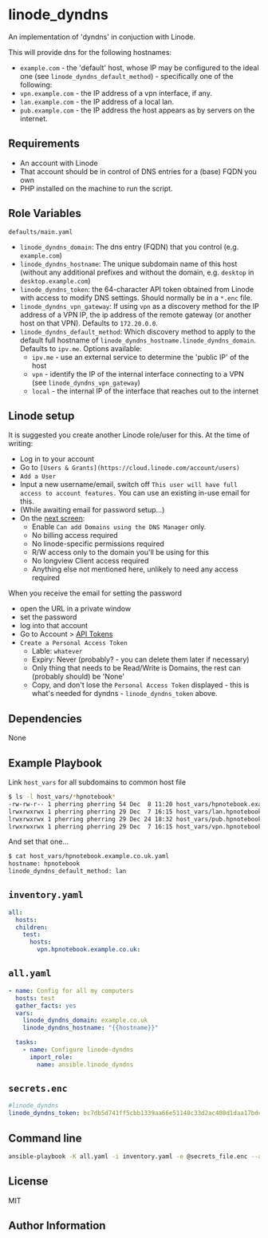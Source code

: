 linode_dyndns
=========

An implementation of 'dyndns' in conjuction with Linode.

This will provide dns for the following hostnames:

- `example.com` - the 'default' host, whose IP may be configured to the ideal one (see `linode_dyndns_default_method`) - specifically one of the following:
- `vpn.example.com` - the IP address of a vpn interface, if any.
- `lan.example.com` - the IP address of a local lan.
- `pub.example.com` - the IP address the host appears as by servers on the internet.

Requirements
------------

- An account with Linode
- That account should be in control of DNS entries for a (base) FQDN you own
- PHP installed on the machine to run the script.

Role Variables
--------------

`defaults/main.yaml`

- `linode_dyndns_domain`: The dns entry (FQDN) that you control (e.g. `example.com`)
- `linode_dyndns_hostname`: The unique subdomain name of this host (without any additional prefixes and without the domain, e.g. `desktop` in `desktop.example.com`)
- `linode_dyndns_token`: the 64-character API token obtained from Linode with access to modify DNS settings. Should normally be in a `*.enc` file.
- `linode_dyndns_vpn_gateway`: If using `vpn` as a discovery method for the IP address of a VPN IP, the ip address of the remote gateway (or another host on that VPN). Defaults to `172.20.0.0`.
- `linode_dyndns_default_method`: Which discovery method to apply to the default full hostname of `linode_dyndns_hostname.linode_dyndns_domain`. Defaults to `ipv.me`. Options available:
  - `ipv.me` - use an external service to determine the 'public IP' of the host
  - `vpn` - identify the IP of the internal interface connecting to a VPN (see `linode_dyndns_vpn_gateway`)
  - `local` - the internal IP of the interface that reaches out to the internet

Linode setup
------------

It is suggested you create another Linode role/user for this. At the time of writing:

- Log in to your account
- Go to `[Users & Grants](https://cloud.linode.com/account/users)`
- `Add a User`
- Input a new username/email, switch off `This user will have full access to account features.` You can use an existing in-use email for this.
- (While awaiting email for password setup...)
- On the [next screen](https://cloud.linode.com/account/users/[username-from-above]/permissions):
  - Enable `Can add Domains using the DNS Manager` only.
  - No billing access required
  - No linode-specific permissions required
  - R/W access only to the domain you'll be using for this
  - No longview Client access required
  - Anything else not mentioned here, unlikely to need any access required

When you receive the email for setting the password

- open the URL in a private window
- set the password
- log into that account
- Go to Account > [API Tokens](https://cloud.linode.com/profile/tokens)
- `Create a Personal Access Token`
  - Lable: `whatever`
  - Expiry: Never (probably? - you can delete them later if necessary)
  - Only thing that needs to be Read/Write is Domains, the rest can (probably should) be 'None'
  - Copy, and don't lose the `Personal Access Token` displayed - this is what's needed for dyndns - `linode_dyndns_token` above.

Dependencies
------------

None

Example Playbook
----------------

Link `host_vars` for all subdomains to common host file

```bash
$ ls -l host_vars/*hpnotebook*
-rw-rw-r-- 1 pherring pherring 54 Dec  8 11:20 host_vars/hpnotebook.example.co.uk.yaml
lrwxrwxrwx 1 pherring pherring 29 Dec  7 16:15 host_vars/lan.hpnotebook.example.co.uk.yaml -> hpnotebook.example.co.uk.yaml
lrwxrwxrwx 1 pherring pherring 29 Dec 24 18:32 host_vars/pub.hpnotebook.example.co.uk.yaml -> hpnotebook.example.co.uk.yaml
lrwxrwxrwx 1 pherring pherring 29 Dec  7 16:15 host_vars/vpn.hpnotebook.example.co.uk.yaml -> hpnotebook.example.co.uk.yaml
```

And set that one...

```bash
$ cat host_vars/hpnotebook.example.co.uk.yaml
hostname: hpnotebook
linode_dyndns_default_method: lan
```

`inventory.yaml`
---

```yaml
all:
  hosts:
  children:
    test:
      hosts:
        vpn.hpnotebook.example.co.uk:
```

`all.yaml`
---

```yaml
- name: Config for all my computers
  hosts: test
  gather_facts: yes
  vars:
    linode_dyndns_domain: example.co.uk
    linode_dyndns_hostname: "{{hostname}}"

  tasks:
    - name: Configure linode-dyndns
      import_role:
        name: ansible.linode_dyndns

```

`secrets.enc`
---

```yaml
#linode_dyndns
linode_dyndns_token: bc7db5d741ff5cbb1339aa66e51148c33d2ac408d1daa17bdc26424600a0ac3f
```

Command line
---

```bash
ansible-playbook -K all.yaml -i inventory.yaml -e @secrets_file.enc --ask-vault-pass --diff
```

License
-------

MIT

Author Information
------------------
